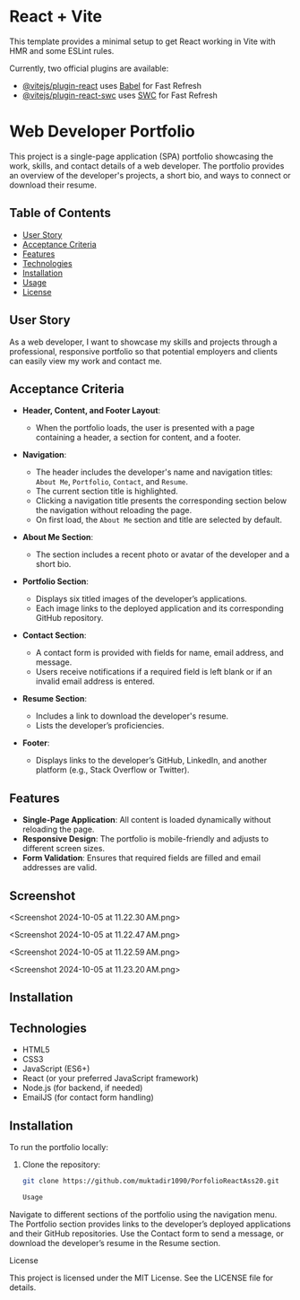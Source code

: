 # React + Vite

This template provides a minimal setup to get React working in Vite with HMR and some ESLint rules.

Currently, two official plugins are available:

- [@vitejs/plugin-react](https://github.com/vitejs/vite-plugin-react/blob/main/packages/plugin-react/README.md) uses [Babel](https://babeljs.io/) for Fast Refresh
- [@vitejs/plugin-react-swc](https://github.com/vitejs/vite-plugin-react-swc) uses [SWC](https://swc.rs/) for Fast Refresh
# Web Developer Portfolio

This project is a single-page application (SPA) portfolio showcasing the work, skills, and contact details of a web developer. The portfolio provides an overview of the developer's projects, a short bio, and ways to connect or download their resume.

## Table of Contents
- [User Story](#user-story)
- [Acceptance Criteria](#acceptance-criteria)
- [Features](#features)
- [Technologies](#technologies)
- [Installation](#installation)
- [Usage](#usage)
- [License](#license)

## User Story

As a web developer, I want to showcase my skills and projects through a professional, responsive portfolio so that potential employers and clients can easily view my work and contact me.

## Acceptance Criteria

- **Header, Content, and Footer Layout**: 
  - When the portfolio loads, the user is presented with a page containing a header, a section for content, and a footer.

- **Navigation**: 
  - The header includes the developer's name and navigation titles: `About Me`, `Portfolio`, `Contact`, and `Resume`.
  - The current section title is highlighted.
  - Clicking a navigation title presents the corresponding section below the navigation without reloading the page.
  - On first load, the `About Me` section and title are selected by default.

- **About Me Section**: 
  - The section includes a recent photo or avatar of the developer and a short bio.

- **Portfolio Section**: 
  - Displays six titled images of the developer’s applications.
  - Each image links to the deployed application and its corresponding GitHub repository.

- **Contact Section**: 
  - A contact form is provided with fields for name, email address, and message.
  - Users receive notifications if a required field is left blank or if an invalid email address is entered.

- **Resume Section**: 
  - Includes a link to download the developer's resume.
  - Lists the developer’s proficiencies.

- **Footer**: 
  - Displays links to the developer’s GitHub, LinkedIn, and another platform (e.g., Stack Overflow or Twitter).

## Features

- **Single-Page Application**: All content is loaded dynamically without reloading the page.
- **Responsive Design**: The portfolio is mobile-friendly and adjusts to different screen sizes.
- **Form Validation**: Ensures that required fields are filled and email addresses are valid.


## Screenshot 

<Screenshot 2024-10-05 at 11.22.30 AM.png>

<Screenshot 2024-10-05 at 11.22.47 AM.png>

<Screenshot 2024-10-05 at 11.22.59 AM.png>

<Screenshot 2024-10-05 at 11.23.20 AM.png>


## Installation


## Technologies

- HTML5
- CSS3
- JavaScript (ES6+)
- React (or your preferred JavaScript framework)
- Node.js (for backend, if needed)
- EmailJS (for contact form handling)

## Installation

To run the portfolio locally:

1. Clone the repository:
   ```bash
   git clone https://github.com/muktadir1090/PorfolioReactAss20.git
   
   Usage

Navigate to different sections of the portfolio using the navigation menu. The Portfolio section provides links to the developer’s deployed applications and their GitHub repositories. Use the Contact form to send a message, or download the developer’s resume in the Resume section.

License

This project is licensed under the MIT License. See the LICENSE file for details.